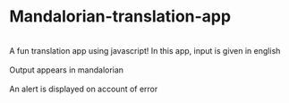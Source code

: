 # Mandalorian-translation-app

<br>A fun translation app using javascript! In this app, input is given in english</br>
<br>Output appears in mandalorian</br>
<br>An alert is displayed on account of error</br>
